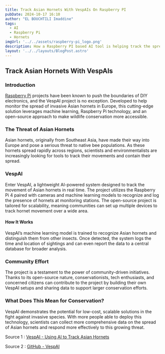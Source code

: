 ```yaml
---
title: Track Asian Hornets With VespAIs On Raspberry PI
pubDate: 2024-10-17 16:10
author: "EL BOUCHTILI Imaddine"
tags:  
  - AI
  - Raspberry Pi
  - Hornets
imgUrl: '../../assets/raspberry-pi_logo.png'
description: How a Raspberry PI based AI tool is helping track the spread of invasive Asian hornets in Europe.
layout: '../../layouts/BlogPost.astro'
---
```


## Track Asian Hornets With VespAIs

### Introduction

[Raspberry Pi](https://www.raspberrypi.com) projects have been known to push the boundaries of DIY electronics, and the VespAI project is no exception. Developed to help monitor the spread of invasive Asian hornets in Europe, this cutting-edge solution leverages machine learning, Raspberry Pi technology, and an open-source approach to make wildlife conservation more accessible.

### The Threat of Asian Hornets

Asian hornets, originally from Southeast Asia, have made their way into Europe and pose a serious threat to native bee populations. As these hornets spread rapidly across regions, scientists and environmentalists are increasingly looking for tools to track their movements and contain their spread. 

### VespAI

Enter VespAI, a lightweight AI-powered system designed to track the movement of Asian hornets in real time. The project utilizes the Raspberry Pi 4 paired with cameras and machine learning models to recognize and log the presence of hornets at monitoring stations. The open-source project is tailored for scalability, meaning communities can set up multiple devices to track hornet movement over a wide area.

#### How It Works

VespAI’s machine learning model is trained to recognize Asian hornets and distinguish them from other insects. Once detected, the system logs the time and location of sightings and can even report the data to a central database for broader analysis. 

### Community Effort

The project is a testament to the power of community-driven initiatives. Thanks to its open-source nature, conservationists, tech enthusiasts, and concerned citizens can contribute to the project by building their own VespAI setups and sharing data to support larger conservation efforts.

### What Does This Mean for Conservation?

VespAI demonstrates the potential for low-cost, scalable solutions in the fight against invasive species. With more people able to deploy this technology, scientists can collect more comprehensive data on the spread of Asian hornets and respond more effectively to this growing threat.

Source 1 : [VespAI - Using AI to Track Asian Hornets](https://www.raspberrypi.com/news/track-asian-hornets-with-vespai-magpimonday)

Source 2 : [GitHub - VespAI](https://github.com/VespAIProject) 